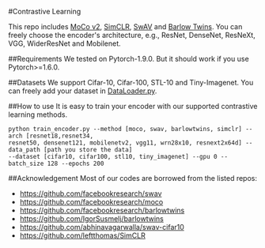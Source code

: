 #Contrastive Learning

This repo includes [MoCo v2](https://arxiv.org/abs/2003.04297),
[SimCLR](https://arxiv.org/abs/2002.05709), 
[SwAV](https://arxiv.org/abs/2006.09882) 
and [Barlow Twins](https://arxiv.org/abs/2103.03230). You can freely choose 
the encoder's architecture, e.g., ResNet, DenseNet, ResNeXt, VGG, WiderResNet and Mobilenet.

##Requirements
We tested on Pytorch-1.9.0. But it should work if you use Pytorch>=1.6.0.


##Datasets
We support Cifar-10, Cifar-100, STL-10 and Tiny-Imagenet.
You can freely add your dataset in [DataLoader.py](https://github.com/GuanlinLee/contrastive_learning_algorithms/blob/main/DataLoader.py).

##How to use
It is easy to train your encoder with our supported contrastive learning methods.
```
python train_encoder.py --method [moco, swav, barlowtwins, simclr] --arch [resnet18,resnet34,
resnet50, densenet121, mobilenetv2, vgg11, wrn28x10, resnext2x64d] --data_path [path you store the data]
--dataset [cifar10, cifar100, stl10, tiny_imagenet] --gpu 0 --batch_size 128 --epochs 200
```





##Acknowledgement
Most of our codes are borrowed from the listed repos:
+ https://github.com/facebookresearch/swav
+ https://github.com/facebookresearch/moco
+ https://github.com/facebookresearch/barlowtwins
+ https://github.com/IgorSusmelj/barlowtwins
+ https://github.com/abhinavagarwalla/swav-cifar10
+ https://github.com/leftthomas/SimCLR

